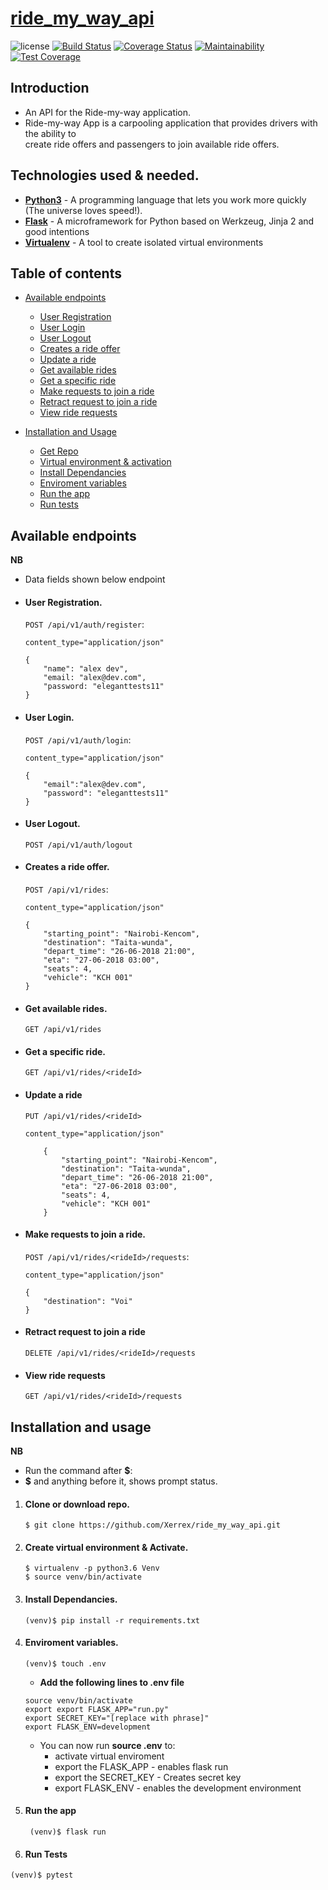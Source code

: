 # [ride_my_way_api]()

![license](https://img.shields.io/github/license/mashape/apistatus.svg)
[![Build Status](https://travis-ci.org/Xerrex/ride_my_way_api.svg?branch=develop)](https://travis-ci.org/Xerrex/ride_my_way_api)
[![Coverage Status](https://coveralls.io/repos/github/Xerrex/ride_my_way_api/badge.svg?branch=develop)](https://coveralls.io/github/Xerrex/ride_my_way_api?branch=develop)
[![Maintainability](https://api.codeclimate.com/v1/badges/2c6b807869eebb4c226b/maintainability)](https://codeclimate.com/github/Xerrex/ride_my_way_api/maintainability)
[![Test Coverage](https://api.codeclimate.com/v1/badges/2c6b807869eebb4c226b/test_coverage)](https://codeclimate.com/github/Xerrex/ride_my_way_api/test_coverage)

## Introduction
* An API for the Ride-my-way application.
* Ride-my-way App is a carpooling application that provides drivers with the ability to    
  create ride offers and passengers to join available ride offers.

## Technologies used & needed.
* **[Python3](https://www.python.org/downloads/)** - A programming language that lets you work more quickly (The universe loves speed!).
* **[Flask](flask.pocoo.org/)** - A microframework for Python based on Werkzeug, Jinja 2 and good intentions
* **[Virtualenv](https://virtualenv.pypa.io/en/stable/)** - A tool to create isolated virtual environments

## Table of contents
* [Available endpoints](#available-endpoints)
  * [User Registration](#user-Registration)
  * [User Login](#user-login)
  * [User Logout](#user-logout)
  * [Creates a ride offer](#creates-a-ride-offer)
  * [Update a ride](#update-a-ride)
  * [Get available rides](#get-available-rides)
  * [Get a specific ride](#get-a-specific-ride)
  * [Make requests to join a ride](#make-requests-to-join-a-ride)
  * [Retract request to join a ride](#retract-request-to-join-a-ride)
  * [View ride requests](#view-ride-requests)

* [Installation and Usage](#installation-and-usage)
  * [Get Repo](#clone-or-download-repo)
  * [Virtual environment & activation](#create-virtual-environment-&-Activate)
  * [Install Dependancies](#install-dependancies)
  * [Enviroment variables](#enviroment-variables)
  * [Run the app](#run-the-app)
  * [Run tests](#run-tests)

## Available endpoints
**NB** 
* Data fields shown below endpoint

*  #### User Registration. 

    `POST /api/v1/auth/register`: 
    ```
    content_type="application/json"

    {
        "name": "alex dev",
        "email: "alex@dev.com",
        "password: "eleganttests11"
    }
    ```

* #### User Login.
    `POST /api/v1/auth/login`: 
    ```
    content_type="application/json"

    {
        "email":"alex@dev.com",
        "password": "eleganttests11"
    }
    ```

* #### User Logout. 
    `POST /api/v1/auth/logout`
    

* #### Creates a ride offer.
    `POST /api/v1/rides`: 
    ```
    content_type="application/json"

    {
        "starting_point": "Nairobi-Kencom",
        "destination": "Taita-wunda",
        "depart_time": "26-06-2018 21:00",
        "eta": "27-06-2018 03:00",
        "seats": 4,
        "vehicle": "KCH 001"
    }
    ```

* #### Get available rides.
    `GET /api/v1/rides`


* #### Get a specific ride.
    `GET /api/v1/rides/<rideId>` 

* #### Update a ride
    `PUT /api/v1/rides/<rideId>`
    ```
    content_type="application/json"

        {
            "starting_point": "Nairobi-Kencom",
            "destination": "Taita-wunda",
            "depart_time": "26-06-2018 21:00",
            "eta": "27-06-2018 03:00",
            "seats": 4,
            "vehicle": "KCH 001"
        }
    ```

* #### Make requests to join a ride.
    `POST /api/v1/rides/<rideId>/requests`:
    ```
    content_type="application/json"

    {
        "destination": "Voi"
    }
    ```
* #### Retract request to join a ride
    `DELETE /api/v1/rides/<rideId>/requests`

* #### View ride requests
    `GET /api/v1/rides/<rideId>/requests`

## Installation and usage

**NB** 
* Run the command after **$**:
* **$** and anything before it, shows prompt status.

1. #### **Clone or download repo.**
    ```
    $ git clone https://github.com/Xerrex/ride_my_way_api.git
    ```
2. #### **Create virtual environment & Activate.**
    ```
    $ virtualenv -p python3.6 Venv 
    $ source venv/bin/activate
    ```
3. #### **Install Dependancies.**
    ```
    (venv)$ pip install -r requirements.txt
    ```
4. #### **Enviroment variables.**

    ```
    (venv)$ touch .env
    ```
    * **Add the following lines to .env file**
    ```
    source venv/bin/activate
    export export FLASK_APP="run.py"
    export SECRET_KEY="[replace with phrase]"
    export FLASK_ENV=development
    ```
    * You can now run **source .env** to:
      * activate virtual enviroment
      * export the FLASK_APP - enables flask run
      * export the SECRET_KEY - Creates secret key
      * export FLASK_ENV - enables the development environment

5. #### **Run the app**
   ```
    (venv)$ flask run
   ```
6. #### **Run Tests**
  ```
  (venv)$ pytest
  ```